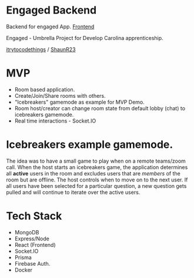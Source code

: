 # Engaged Backend
Backend for engaged App. 
[Frontend](https://github.com/engaged-app-up/frontend)

Engaged - Umbrella Project for Develop Carolina apprenticeship.

[itrytocodethings](https://github.com/itrytocodethings) / [
ShaunR23](https://github.com/ShaunR23)

# MVP
 - Room based application.
 - Create/Join/Share rooms with others.
 - "Icebreakers" gamemode as example for MVP Demo.
 - Room host/creator can change room state from default lobby (chat) to icebreakers gamemode.
 - Real time interactions - Socket.IO

 # Icebreakers example gamemode.
 The idea was to have a small game to play when on a remote teams/zoom call. When the host starts an icebreakers game, the application determines all **active** users in the room and excludes users that are *members* of the room but are offline. The host controls when to move on to the next user. If all users have been selected for a particular question, a new question gets pulled and will continue to iterate over the active users. 

 # Tech Stack
 - MongoDB
 - Express/Node 
 - React (Frontend)
 - Socket.IO
 - Prisma
 - Firebase Auth.
 - Docker 
